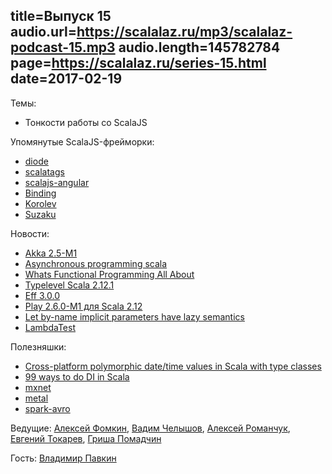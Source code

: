 title=Выпуск 15
audio.url=https://scalalaz.ru/mp3/scalalaz-podcast-15.mp3
audio.length=145782784
page=https://scalalaz.ru/series-15.html
date=2017-02-19
----
Темы:

- Тонкости работы со ScalaJS

Упомянутые ScalaJS-фрейморки:

- [diode](https://github.com/suzaku-io/diode)
- [scalatags](https://github.com/lihaoyi/scalatags)
- [scalajs-angular](https://github.com/greencatsoft/scalajs-angular)
- [Binding](https://github.com/ThoughtWorksInc/Binding.scala)
- [Korolev](https://github.com/fomkin/korolev)
- [Suzaku](http://suzaku.io)

Новости:

- [Akka 2.5-M1](http://akka.io/news/2017/01/26/akka-2.5-M1-released.html)
- [Asynchronous programming scala](https://alexn.org/blog/2017/01/30/asynchronous-programming-scala.html)
- [Whats Functional Programming All About](http://www.lihaoyi.com/post/WhatsFunctionalProgrammingAllAbout.html)
- [Typelevel Scala 2.12.1](https://github.com/typelevel/scala/blob/typelevel-readme/notes/2.12.1.md)
- [Eff 3.0.0](http://atnos-org.github.io/eff/)
- [Play 2.6.0-M1 для Scala 2.12](https://github.com/playframework/playframework/releases/tag/2.6.0-M1)
- [Let by-name implicit parameters have lazy semantics](https://github.com/lampepfl/dotty/issues/1998) 
- [LambdaTest](https://www.47deg.com/blog/introducing-lambdatest/?utm_content=buffer6e834&utm_medium=social&utm_source=twitter.com&utm_campaign=buffer)

Полезняшки:

- [Cross-platform polymorphic date/time values in Scala with type classes](http://pavkin.ru/cross-platform-polymorphic-datetime-values-in-scala-with-type-classes)
- [99 ways to do DI in Scala](https://github.com/davegurnell/99-ways-to-di)
- [mxnet](https://github.com/dmlc/mxnet)
- [metal](https://github.com/denisrosset/metal)
- [spark-avro](https://github.com/databricks/spark-avro)

Ведущие: [Алексей Фомкин](http://github.com/fomkin), [Вадим Челышов](http://github.com/dos65),
[Алексей Романчук](http://github.com/13h3r), [Евгений Токарев](http://github.com/strobe),
[Гриша Помадчин](https://github.com/pomadchin)

Гость: [Владимир Павкин](https://github.com/vpavkin)
